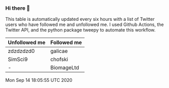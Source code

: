 ### Hi there 👋

This table is automatically updated every six hours with a list of Twitter users who have followed me and unfollowed me. I used Github Actions, the Twitter API, and the python package tweepy to automate this workflow.

| Unfollowed me |  Followed me |
| --- | --- |
|zdzdzdzd0|galicae|
|SimSci9|chofski|
|-|BiomageLtd|
Mon Sep 14 18:05:55 UTC 2020
